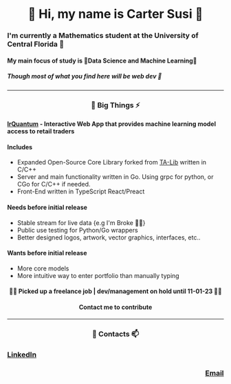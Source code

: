 
<h1 align="center"> 👋 Hi, my name is Carter Susi 🫡 </h1>

### I'm currently a Mathematics student at the University of Central Florida 🫠

#### My main focus of study is 🌱Data Science and Machine Learning🌱

##### Though most of what you find here will be web dev 🤕

---

<h3 align="center"> 🔭 Big Things ⚡ </h3>

 #### [lrQuantum](https://github.com/lrQuantum) - Interactive Web App that provides machine learning model access to retail traders
 
#### Includes
- Expanded Open-Source Core Library forked from [TA-Lib](https://github.com/TA-Lib) written in C/C++
- Server and main functionality written in Go. Using grpc for python, or CGo for C/C++ if needed.
- Front-End written in TypeScript React/Preact

#### Needs before initial release
- Stable stream for live data {e.g I'm Broke 👨‍🎓}
- Public use testing for Python/Go wrappers
- Better designed logos, artwork, vector graphics, interfaces, etc..

#### Wants before initial release
- More core models
- More intuitive way to enter portfolio than manually typing

<h4 align="center">🧟‍♂️ Picked up a freelance job | dev/management on hold until 11-01-23 🧟‍♂️</h4>
<h4 align="center">Contact me to contribute</h4>

---

<h3 align="center"> 💬 Contacts 📫 </h3>

<h3 align="left"><a href="www.linkedin.com/in/carter-susi">LinkedIn</a></h3>
<h3 align="right"><a href="mailto:cartersusi@proton.me">Email</a></h3>



<!--
**carter4299/carter4299** is a ✨ _special_ ✨ repository because its `README.md` (this file) appears on your GitHub profile.

Here are some ideas to get you started:

- 🔭 I’m currently working on ...
- 🌱 I’m currently learning ...
- 👯 I’m looking to collaborate on ...
- 🤔 I’m looking for help with ...
- 💬 Ask me about ...
- 📫 How to reach me: ...
- 😄 Pronouns: ...
- ⚡ Fun fact: ...
-->
